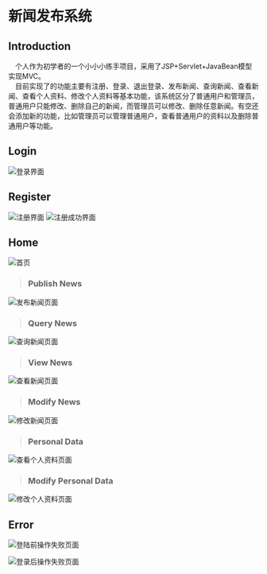 # 新闻发布系统

Introduction
-------------
&emsp;个人作为初学者的一个小小小练手项目，采用了JSP+Servlet+JavaBean模型实现MVC。<br>
&emsp;目前实现了的功能主要有注册、登录、退出登录、发布新闻、查询新闻、查看新闻、查看个人资料、修改个人资料等基本功能，该系统区分了普通用户和管理员，普通用户只能修改、删除自己的新闻，而管理员可以修改、删除任意新闻。有空还会添加新的功能，比如管理员可以管理普通用户，查看普通用户的资料以及删除普通用户等功能。

Login
--------
![](https://github.com/Maxwell-L/NewsPublishingSystem/blob/master/display/loginPage.png "登录界面")

Register
---------
![](https://github.com/Maxwell-L/NewsPublishingSystem/blob/master/display/registerPage.png "注册界面")
![](https://github.com/Maxwell-L/NewsPublishingSystem/blob/master/display/registerSuccessfulPage.png "注册成功界面")

Home
-------
![](https://github.com/Maxwell-L/NewsPublishingSystem/blob/master/display/homePage.png "首页")

> ### Publish News
![](https://github.com/Maxwell-L/NewsPublishingSystem/blob/master/display/addNewsPage.png "发布新闻页面")

> ### Query News
![](https://github.com/Maxwell-L/NewsPublishingSystem/blob/master/display/queryNewsPage.png "查询新闻页面")

> ### View News
![](https://github.com/Maxwell-L/NewsPublishingSystem/blob/master/display/viewNewsPage.png "查看新闻页面")

> ### Modify News
![](https://github.com/Maxwell-L/NewsPublishingSystem/blob/master/display/updateNewsPage.png "修改新闻页面")

> ### Personal Data
![](https://github.com/Maxwell-L/NewsPublishingSystem/blob/master/display/viewPersonalDataPage.png "查看个人资料页面")

> ### Modify Personal Data
![](https://github.com/Maxwell-L/NewsPublishingSystem/blob/master/display/modifyPersonalDataPage.png "修改个人资料页面")


Error
--------

![](https://github.com/Maxwell-L/NewsPublishingSystem/blob/master/display/errorPage.png "登陆前操作失败页面")

![](https://github.com/Maxwell-L/NewsPublishingSystem/blob/master/display/homeErrorPage.png "登录后操作失败页面")

